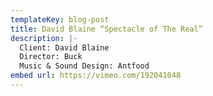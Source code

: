 ```yaml
---
templateKey: blog-post
title: David Blaine “Spectacle of The Real”
description: |-
  Client: David Blaine
  Director: Buck
  Music & Sound Design: Antfood
embed url: https://vimeo.com/192041048
---
```

